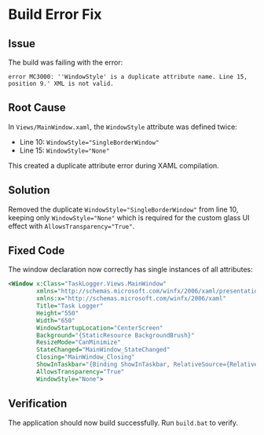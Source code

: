 # Build Error Fix

## Issue
The build was failing with the error:
```
error MC3000: ''WindowStyle' is a duplicate attribute name. Line 15, position 9.' XML is not valid.
```

## Root Cause
In `Views/MainWindow.xaml`, the `WindowStyle` attribute was defined twice:
- Line 10: `WindowStyle="SingleBorderWindow"`
- Line 15: `WindowStyle="None"`

This created a duplicate attribute error during XAML compilation.

## Solution
Removed the duplicate `WindowStyle="SingleBorderWindow"` from line 10, keeping only `WindowStyle="None"` which is required for the custom glass UI effect with `AllowsTransparency="True"`.

## Fixed Code
The window declaration now correctly has single instances of all attributes:
```xml
<Window x:Class="TaskLogger.Views.MainWindow"
        xmlns="http://schemas.microsoft.com/winfx/2006/xaml/presentation"
        xmlns:x="http://schemas.microsoft.com/winfx/2006/xaml"
        Title="Task Logger" 
        Height="550" 
        Width="650"
        WindowStartupLocation="CenterScreen"
        Background="{StaticResource BackgroundBrush}"
        ResizeMode="CanMinimize"
        StateChanged="MainWindow_StateChanged"
        Closing="MainWindow_Closing"
        ShowInTaskbar="{Binding ShowInTaskbar, RelativeSource={RelativeSource Self}, Mode=TwoWay}"
        AllowsTransparency="True"
        WindowStyle="None">
```

## Verification
The application should now build successfully. Run `build.bat` to verify.